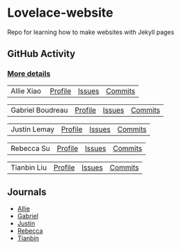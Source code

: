 # Lovelace-website
Repo for learning how to make websites with Jekyll pages

## GitHub Activity
### <a href="https://github.com/TheRadRabbidRabbit/Team-Lovelace" target="_blank">More details</a>
<table>
  <tr>
    <td>Allie Xiao&nbsp;      </td>
    <td><a href="https://github.com/xiaoa0" target="_blank">Profile</a></td>
    <td><a href="https://github.com/TheRadRabbidRabbit/Team-Lovelace/issues/assigned/xiaoa0" target="_blank">Issues</a></td>
    <td><a href="https://github.com/TheRadRabbidRabbit/Team-Lovelace/commits?author=xiaoa0" target="_blank">Commits</a></td>  
  </tr>
</table>
<table>
  <tr>
    <td>Gabriel Boudreau</td>
    <td><a href="https://github.com/Gabrielboudreau" target="_blank">Profile</a></td>
    <td><a href="https://github.com/TheRadRabbidRabbit/Team-Lovelace/issues/assigned/Gabrielboudreau" target="_blank">Issues</a></td>
    <td><a href="https://github.com/TheRadRabbidRabbit/Team-Lovelace/commits?author=Gabrielboudreau" target="_blank">Commits</a></td>  
  </tr>
</table>
<table>
  <tr>
    <td>Justin Lemay    </td>
    <td><a href="https://github.com/TheRadRabbidRabbit" target="_blank">Profile</a></td>
    <td><a href="https://github.com/TheRadRabbidRabbit/Team-Lovelace/issues/assigned/TheRadRabbidRabbit" target="_blank">Issues</a></td>
    <td><a href="https://github.com/TheRadRabbidRabbit/Team-Lovelace/commits?author=TheRadRabbidRabbit" target="_blank">Commits</a></td>  
  </tr>
</table>
<table>
  <tr>
    <td>Rebecca Su      </td>
    <td><a href="https://github.com/Rebecca-123" target="_blank">Profile</a></td>
    <td><a href="https://github.com/TheRadRabbidRabbit/Team-Lovelace/issues/assigned/Rebecca-123" target="_blank">Issues</a></td>
    <td><a href="https://github.com/TheRadRabbidRabbit/Team-Lovelace/commits?author=Rebecca-123" target="_blank">Commits</a></td>  
  </tr>
</table>
<table>
  <tr>
    <td>Tianbin Liu     </td>
    <td><a href="https://github.com/TianbinLiu" target="_blank">Profile</a></td>
    <td><a href="https://github.com/TheRadRabbidRabbit/Team-Lovelace/issues/assigned/TianbinLiu" target="_blank">Issues</a></td>
    <td><a href="https://github.com/TheRadRabbidRabbit/Team-Lovelace/commits?author=TianbinLiu" target="_blank">Commits</a></td>  
  </tr>
</table>


## Journals
- [Allie](https://docs.google.com/document/d/1nq3-OJlw7ZGxw-4uEVVfOaJVHPAkBP655eeFVQC-eKY/edit?usp=sharing)
- [Gabriel](https://docs.google.com/document/d/14g0EL3t9ETuV1lztLyBrkC-HJE5YgoFDMPx3iTwfzuA/edit?usp=sharing)
- [Justin](https://docs.google.com/document/d/1AHQbhVttdKFzQNvInH9uTS2ny8JK_y53F66dNiTZVQQ/edit?usp=sharing)
- [Rebecca](https://github.com/Rebecca-123/csp_journal)
- [Tianbin](https://docs.google.com/document/d/1JVrCCc76Q3gFnsQgK4DfJZuFwhvPvr10pgzCrD9bI1A/edit?usp=sharing)
